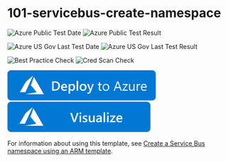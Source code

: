 # 101-servicebus-create-namespace

![Azure Public Test Date](https://azurequickstartsservice.blob.core.windows.net/badges/101-servicebus-create-namespace/PublicLastTestDate.svg)
![Azure Public Test Result](https://azurequickstartsservice.blob.core.windows.net/badges/101-servicebus-create-namespace/PublicDeployment.svg)

![Azure US Gov Last Test Date](https://azurequickstartsservice.blob.core.windows.net/badges/101-servicebus-create-namespace/FairfaxLastTestDate.svg)
![Azure US Gov Last Test Result](https://azurequickstartsservice.blob.core.windows.net/badges/101-servicebus-create-namespace/FairfaxDeployment.svg)

![Best Practice Check](https://azurequickstartsservice.blob.core.windows.net/badges/101-servicebus-create-namespace/BestPracticeResult.svg)
![Cred Scan Check](https://azurequickstartsservice.blob.core.windows.net/badges/101-servicebus-create-namespace/CredScanResult.svg)

[![Deploy To Azure](https://raw.githubusercontent.com/Azure/azure-quickstart-templates/master/1-CONTRIBUTION-GUIDE/images/deploytoazure.svg?sanitize=true)]("https://portal.azure.com/#create/Microsoft.Template/uri/https%3A%2F%2Fraw.githubusercontent.com%2FAzure%2Fazure-quickstart-templates%2Fmaster%2F101-servicebus-create-namespace%2Fazuredeploy.json")  [![Visualize](https://raw.githubusercontent.com/Azure/azure-quickstart-templates/master/1-CONTRIBUTION-GUIDE/images/visualizebutton.svg?sanitize=true)]("http://armviz.io/#/?load=https%3A%2F%2Fraw.githubusercontent.com%2FAzure%2Fazure-quickstart-templates%2Fmaster%2F101-servicebus-create-namespace%2Fazuredeploy.json")
    



    


For information about using this template, see [Create a Service Bus namespace using an ARM template](http://azure.microsoft.com/documentation/articles/service-bus-resource-manager-namespace/).

